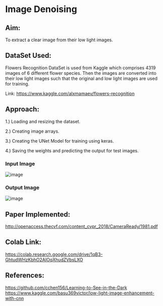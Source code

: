 # Image Denoising

## Aim:
To extract a clear image from their low light images.

## DataSet Used:
Flowers Recognition DataSet is used from Kaggle which comprises 4319 images of 6 different flower species. 
Then the images are converted into their low light images such that the original and low light images are used
for training.

Link: https://www.kaggle.com/alxmamaev/flowers-recognition

## Approach:

1.) Loading and resizing the dataset.

2.) Creating image arrays.

3.) Creating the UNet Model for training using keras.

4.) Saving the weights and predicting the output for test images.

### Input Image
![image](https://github.com/kritika12298/DeepPixel/blob/master/deeppixel/img_undark/inputs/low%20light%20images/pic1.png) 

### Output Image
![image](https://github.com/kritika12298/DeepPixel/blob/master/deeppixel/img_undark/outputs/pic1.png)

## Paper Implemented:
http://openaccess.thecvf.com/content_cvpr_2018/CameraReady/1981.pdf

## Colab Link:
https://colab.research.google.com/drive/1qB3-GhtudWHzKbhO2AIOqXhudZVbsLXO

## References:
https://github.com/cchen156/Learning-to-See-in-the-Dark
https://www.kaggle.com/basu369victor/low-light-image-enhancement-with-cnn
